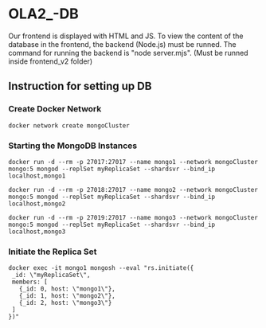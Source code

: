 # OLA2_-DB
Our frontend is displayed with HTML and JS.
To view the content of the database in the frontend, the backend (Node.js) must be runned.
The command for running the backend is "node server.mjs". (Must be runned inside frontend_v2 folder)

## Instruction for setting up DB
### Create Docker Network
```docker network create mongoCluster```

### Starting the MongoDB Instances
```docker run -d --rm -p 27017:27017 --name mongo1 --network mongoCluster mongo:5 mongod --replSet myReplicaSet --shardsvr --bind_ip localhost,mongo1```

```docker run -d --rm -p 27018:27017 --name mongo2 --network mongoCluster mongo:5 mongod --replSet myReplicaSet --shardsvr --bind_ip localhost,mongo2```

```docker run -d --rm -p 27019:27017 --name mongo3 --network mongoCluster mongo:5 mongod --replSet myReplicaSet --shardsvr --bind_ip localhost,mongo3```


### Initiate the Replica Set
```
docker exec -it mongo1 mongosh --eval "rs.initiate({
 _id: \"myReplicaSet\",
 members: [
   {_id: 0, host: \"mongo1\"},
   {_id: 1, host: \"mongo2\"},
   {_id: 2, host: \"mongo3\"}
 ]
})"
```

